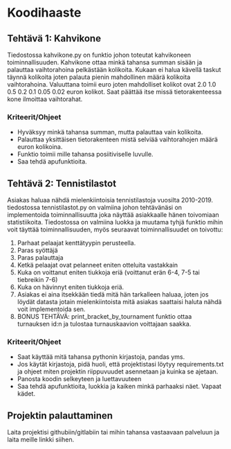 # Koodihaaste
## Tehtävä 1: Kahvikone

Tiedostossa kahvikone.py on funktio johon toteutat kahvikoneen toiminnallisuuden.
Kahvikone ottaa minkä tahansa summan sisään ja palauttaa vaihtorahoina pelkästään kolikoita.
Kukaan ei halua kävellä taskut täynnä kolikoita joten palauta pienin mahdollinen määrä kolikoita vaihtorahoina.
Valuuttana toimii euro joten mahdolliset kolikot ovat 2.0 1.0 0.5 0.2 0.1 0.05 0.02 euron kolikot.
Saat päättää itse missä tietorakenteessa kone ilmoittaa vaihtorahat.

### Kriteerit/Ohjeet
- Hyväksyy minkä tahansa summan, mutta palauttaa vain kolikoita.
- Palauttaa yksittäisen tietorakenteen mistä selviää vaihtorahojen määrä euron kolikoina.
- Funktio toimii mille tahansa posiitiviselle luvulle.
- Saa tehdä apufunktioita.


## Tehtävä 2: Tennistilastot

Asiakas haluaa nähdä mielenkiintoisia tennistilastoja vuosilta 2010-2019. tiedostossa tennistilastot.py on valmiina
johon tehtävänäsi on implementoida toiminnallisuutta joka näyttää asiakkaalle hänen toivomiaan statistiikoita.
Tiedostossa on valmiina luokka ja muutama tyhjä funktio mihin voit täyttää toiminnallisuuden, myös seuraavat
toiminnallisuudet on toivottu:

1. Parhaat pelaajat kenttätyypin perusteella.
2. Paras syöttäjä
3. Paras palauttaja
4. Ketkä pelaajat ovat pelanneet eniten otteluita vastakkain
5. Kuka on voittanut eniten tiukkoja eriä (voittanut erän 6-4, 7-5 tai tiebreikin 7-6)
6. Kuka on hävinnyt eniten tiukkoja eriä.
7. Asiakas ei aina itsekkään tiedä mitä hän tarkalleen haluaa, joten jos löydät datasta jotain mielenkiintoista mitä asiakas saattaisi haluta nähdä voit implementoida sen.
8. BONUS TEHTÄVÄ: print_bracket_by_tournament funktio ottaa turnauksen id:n ja tulostaa turnauskaavion voittajaan saakka.

### Kriteerit/Ohjeet

- Saat käyttää mitä tahansa pythonin kirjastoja, pandas yms.
- Jos käytät kirjastoja, pidä huoli, että projektistasi löytyy requirements.txt ja ohjeet miten projektin riippuvuudet asennetaan ja kuinka se ajetaan.
- Panosta koodin selkeyteen ja luettavuuteen
- Saa tehdä apufunktioita, luokkia ja kaiken minkä parhaaksi näet. Vapaat kädet.


## Projektin palauttaminen

Laita projektisi githubiin/gitlabiin tai mihin tahansa vastaavaan palveluun ja laita meille linkki siihen.